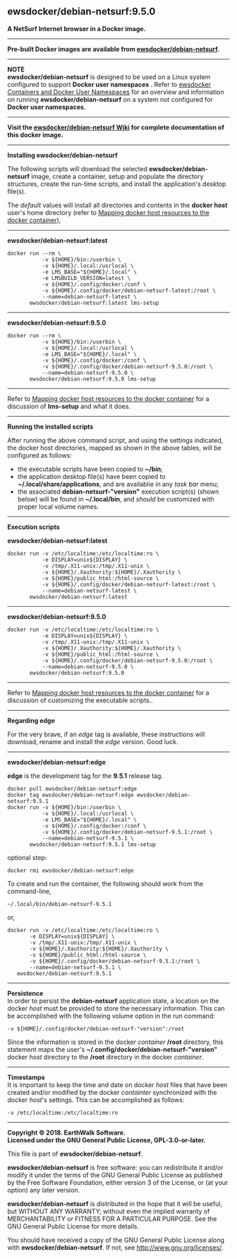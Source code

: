 ## ewsdocker/debian-netsurf:9.5.0  

**A NetSurf Internet browser in a Docker image.**  

____  

**Pre-built Docker images are available from [ewsdocker/debian-netsurf](https://hub.docker.com/r/ewsdocker/debian-netsurf).**  

____  

**NOTE**  
**ewsdocker/debian-netsurf** is designed to be used on a Linux system configured to support **Docker user namespaces** .  Refer to [ewsdocker Containers and Docker User Namespaces](https://github.com/ewsdocker/ewsdocker.github.io/wiki/UserNS-Overview) for an overview and information on running **ewsdocker/debian-netsurf** on a system not configured for **Docker user namespaces**.
____  

**Visit the [ewsdocker/debian-netsurf Wiki](https://github.com/ewsdocker/debian-netsurf/wiki/QuickStart) for complete documentation of this docker image.**  
____  

**Installing ewsdocker/debian-netsurf**  

The following scripts will download the selected **ewsdocker/debian-netsurf** image, create a container, setup and populate the directory structures, create the run-time scripts, and install the application's desktop file(s).  

The _default_ values will install all directories and contents in the **docker host** user's home directory (refer to [Mapping docker host resources to the docker container](https://github.com/ewsdocker/debian-netsurf/wiki/QuickStart#mapping)),  

____  

**ewsdocker/debian-netsurf:latest**  
  
    docker run --rm \
               -v ${HOME}/bin:/userbin \
               -v ${HOME}/.local:/usrlocal \
               -e LMS_BASE="${HOME}/.local" \
               -e LMSBUILD_VERSION=latest \
               -v ${HOME}/.config/docker:/conf \
               -v ${HOME}/.config/docker/debian-netsurf-latest:/root \
               --name=debian-netsurf-latest \
           ewsdocker/debian-netsurf:latest lms-setup  

____  

**ewsdocker/debian-netsurf:9.5.0**  
  
    docker run --rm \
               -v ${HOME}/bin:/userbin \
               -v ${HOME}/.local:/usrlocal \
               -e LMS_BASE="${HOME}/.local" \
               -v ${HOME}/.config/docker:/conf \
               -v ${HOME}/.config/docker/debian-netsurf-9.5.0:/root \
               --name=debian-netsurf-9.5.0 \
           ewsdocker/debian-netsurf:9.5.0 lms-setup  

____  
  
Refer to [Mapping docker host resources to the docker container](https://github.com/ewsdocker/debian-netsurf/wiki/QuickStart#mapping) for a discussion of **lms-setup** and what it does.  

____  

**Running the installed scripts**

After running the above command script, and using the settings indicated, the docker host directories, mapped as shown in the above tables, will be configured as follows:

+ the executable scripts have been copied to **~/bin**;  
+ the application desktop file(s) have been copied to **~/.local/share/applications**, and are availablie in any _task bar_ menu;  
+ the associated **debian-netsurf-"version"** execution script(s) (shown below) will be found in **~/.local/bin**, and _should_ be customized with proper local volume names.  

____  

**Execution scripts**  

**ewsdocker/debian-netsurf:latest**
  
    docker run -v /etc/localtime:/etc/localtime:ro \
               -e DISPLAY=unix${DISPLAY} \
               -v /tmp/.X11-unix:/tmp/.X11-unix \
               -v ${HOME}/.Xauthority:${HOME}/.Xauthority \
               -v ${HOME}/public_html:/html-source \
               -v ${HOME}/.config/docker/debian-netsurf-latest:/root \
               --name=debian-netsurf-latest \
           ewsdocker/debian-netsurf:latest  

____  

**ewsdocker/debian-netsurf:9.5.0**
  
    docker run -v /etc/localtime:/etc/localtime:ro \
               -e DISPLAY=unix${DISPLAY} \
               -v /tmp/.X11-unix:/tmp/.X11-unix \
               -v ${HOME}/.Xauthority:${HOME}/.Xauthority \
               -v ${HOME}/public_html:/html-source \
               -v ${HOME}/.config/docker/debian-netsurf-9.5.0:/root \
               --name=debian-netsurf-9.5.0 \
           ewsdocker/debian-netsurf:9.5.0  

____  
Refer to [Mapping docker host resources to the docker container](https://github.com/ewsdocker/debian-netsurf/wiki/QuickStart#mapping) for a discussion of customizing the executable scripts..  

____  

**Regarding edge**  

For the very brave, if an _edge_ tag is available, these instructions will download, rename and install the _edge_ version.  Good luck.  

____  

**ewsdocker/debian-netsurf:edge**  

**edge** is the development tag for the **9.5.1** release tag.

    docker pull ewsdocker/debian-netsurf:edge
    docker tag ewsdocker/debian-netsurf:edge ewsdocker/debian-netsurf:9.5.1
    docker run -v ${HOME}/bin:/userbin \
               -v ${HOME}/.local:/usrlocal \
               -e LMS_BASE="${HOME}/.local" \
               -v ${HOME}/.config/docker:/conf \
               -v ${HOME}/.config/docker/debian-netsurf-9.5.1:/root \
               --name=debian-netsurf-9.5.1 \
           ewsdocker/debian-netsurf:9.5.1 lms-setup  

optional step:

    docker rmi ewsdocker/debian-netsurf:edge  

To create and run the container, the following should work from the command-line, 

    ~/.local/bin/debian-netsurf-9.5.1  

or,

    docker run -v /etc/localtime:/etc/localtime:ro \
           -e DISPLAY=unix${DISPLAY} \
           -v /tmp/.X11-unix:/tmp/.X11-unix \
           -v ${HOME}/.Xauthority:${HOME}/.Xauthority \
           -v ${HOME}/public_html:/html-source \
           -v ${HOME}/.config/docker/debian-netsurf-9.5.1:/root \
           --name=debian-netsurf-9.5.1 \
       ewsdocker/debian-netsurf:9.5.1    

____  

**Persistence**  
In order to persist the **debian-netsurf** application state, a location on the docker _host_ must be provided to store the necessary information.  This can be accomplished with the following volume option in the run command:

    -v ${HOME}/.config/docker/debian-netsurf-"version":/root  

Since the information is stored in the docker _container_ **/root** directory, this statement maps the user's **~/.config/docker/debian-netsurf-"version"** docker _host_ directory to the **/root** directory in the docker _container_.  

____  
**Timestamps**  
It is important to keep the time and date on docker _host_ files that have been created and/or modified by the docker _containter_ synchronized with the docker _host_'s settings. This can be accomplished as follows:

    -v /etc/localtime:/etc/localtime:ro  

____  
**Copyright © 2018. EarthWalk Software.**  
**Licensed under the GNU General Public License, GPL-3.0-or-later.**  

This file is part of **ewsdocker/debian-netsurf**.  

**ewsdocker/debian-netsurf** is free software: you can redistribute 
it and/or modify it under the terms of the GNU General Public License 
as published by the Free Software Foundation, either version 3 of the 
License, or (at your option) any later version.  

**ewsdocker/debian-netsurf** is distributed in the hope that it will 
be useful, but WITHOUT ANY WARRANTY; without even the implied warranty 
of MERCHANTABILITY or FITNESS FOR A PARTICULAR PURPOSE.  See the
GNU General Public License for more details.  

You should have received a copy of the GNU General Public License
along with **ewsdocker/debian-netsurf**.  If not, see 
<http://www.gnu.org/licenses/>.  

